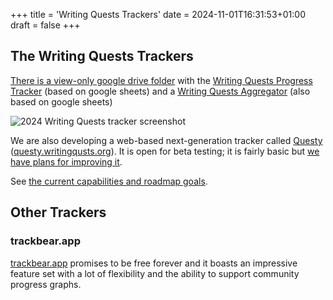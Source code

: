 +++
title = 'Writing Quests Trackers'
date = 2024-11-01T16:31:53+01:00
draft = false
+++

## The Writing Quests Trackers

[There is a view-only google drive folder](https://drive.google.com/drive/folders/1zsjBv1wG4HquO-azqirvdHXDLQRak067?usp=sharing:) with the [Writing Quests Progress Tracker](https://drive.google.com/drive/folders/1qUSBlYEVbFf8jbrorG7CvaaDJ_3oz8uu) (based on google sheets) and a [Writing Quests Aggregator](https://drive.google.com/drive/folders/1qUSBlYEVbFf8jbrorG7CvaaDJ_3oz8uu) (also based on google sheets) 

![2024 Writing Quests tracker screenshot](/images/tracker_screenshot.png)

We are also developing a web-based next-generation tracker called [Questy](https://questy.writingquests.org) ([questy.writingqusts.org](https://questy.writingquests.org)). It is open for beta testing; it is fairly basic but [we have plans for improving it](https://github.com/Writing-Quests/quest-tracker/wiki).

See [the current capabilities and roadmap goals](https://github.com/Writing-Quests/quest-tracker/wiki/November-2024-&-Roadmap).

## Other Trackers

### trackbear.app
[trackbear.app](https://trackbear.app) promises to be free forever and it boasts an impressive feature set with a lot of flexibility and the ability to support community progress graphs.
